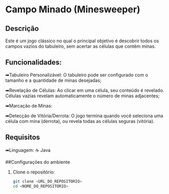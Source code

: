 # Campo Minado (Minesweeper)

## Descrição

Este é um jogo clássico no qual o principal objetivo é descobrir todos os campos vazios do tabuleiro, sem acertar as células que contêm minas.

## Funcionalidades:

<p>➡Tabuleiro Personalizável: O tabuleiro pode ser configurado com o tamanho e a quantidade de minas desejadas;</p> 
<p>➡Revelação de Células: Ao clicar em uma célula, seu conteúdo é revelado. Células vazias revelam automaticamente o número de minas adjacentes;</p>
<p>➡Marcação de Minas:</p>
<p>➡Detecção de Vitória/Derrota: O jogo termina quando você seleciona uma célula com mina (derrota), ou revela todas as células seguras (vitória).</p>

## Requisitos
<p>➡Linguagem: ☕ Java </p>

##Configurações do ambiente

1. Clone o repositório:
    ```sh
    git clone <URL_DO_REPOSITORIO>
    cd <NOME_DO_REPOSITORIO>
    ```


